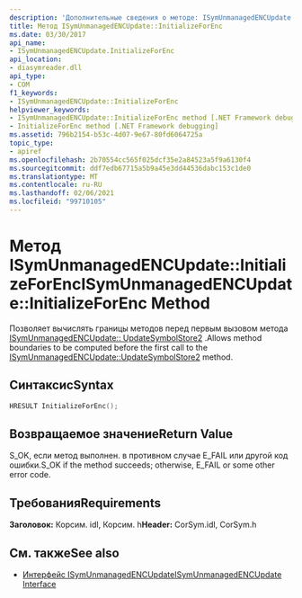 ```yaml
---
description: 'Дополнительные сведения о методе: ISymUnmanagedENCUpdate:: InitializeForEnc'
title: Метод ISymUnmanagedENCUpdate::InitializeForEnc
ms.date: 03/30/2017
api_name:
- ISymUnmanagedENCUpdate.InitializeForEnc
api_location:
- diasymreader.dll
api_type:
- COM
f1_keywords:
- ISymUnmanagedENCUpdate::InitializeForEnc
helpviewer_keywords:
- ISymUnmanagedENCUpdate::InitializeForEnc method [.NET Framework debugging]
- InitializeForEnc method [.NET Framework debugging]
ms.assetid: 796b2154-b53c-4d07-9e67-80fd6064725a
topic_type:
- apiref
ms.openlocfilehash: 2b70554cc565f025dcf35e2a84523a5f9a6130f4
ms.sourcegitcommit: ddf7edb67715a5b9a45e3dd44536dabc153c1de0
ms.translationtype: MT
ms.contentlocale: ru-RU
ms.lasthandoff: 02/06/2021
ms.locfileid: "99710105"
---
```

# <a name="isymunmanagedencupdateinitializeforenc-method"></a><span data-ttu-id="fedd5-103">Метод ISymUnmanagedENCUpdate::InitializeForEnc</span><span class="sxs-lookup"><span data-stu-id="fedd5-103">ISymUnmanagedENCUpdate::InitializeForEnc Method</span></span>

<span data-ttu-id="fedd5-104">Позволяет вычислять границы методов перед первым вызовом метода [ISymUnmanagedENCUpdate:: UpdateSymbolStore2](isymunmanagedencupdate-updatesymbolstore2-method.md) .</span><span class="sxs-lookup"><span data-stu-id="fedd5-104">Allows method boundaries to be computed before the first call to the [ISymUnmanagedENCUpdate::UpdateSymbolStore2](isymunmanagedencupdate-updatesymbolstore2-method.md) method.</span></span>  
  
## <a name="syntax"></a><span data-ttu-id="fedd5-105">Синтаксис</span><span class="sxs-lookup"><span data-stu-id="fedd5-105">Syntax</span></span>  
  
```cpp  
HRESULT InitializeForEnc();  
```  
  
## <a name="return-value"></a><span data-ttu-id="fedd5-106">Возвращаемое значение</span><span class="sxs-lookup"><span data-stu-id="fedd5-106">Return Value</span></span>  

 <span data-ttu-id="fedd5-107">S_OK, если метод выполнен. в противном случае E_FAIL или другой код ошибки.</span><span class="sxs-lookup"><span data-stu-id="fedd5-107">S_OK if the method succeeds; otherwise, E_FAIL or some other error code.</span></span>  
  
## <a name="requirements"></a><span data-ttu-id="fedd5-108">Требования</span><span class="sxs-lookup"><span data-stu-id="fedd5-108">Requirements</span></span>  

 <span data-ttu-id="fedd5-109">**Заголовок:** Корсим. idl, Корсим. h</span><span class="sxs-lookup"><span data-stu-id="fedd5-109">**Header:** CorSym.idl, CorSym.h</span></span>  
  
## <a name="see-also"></a><span data-ttu-id="fedd5-110">См. также</span><span class="sxs-lookup"><span data-stu-id="fedd5-110">See also</span></span>

- [<span data-ttu-id="fedd5-111">Интерфейс ISymUnmanagedENCUpdate</span><span class="sxs-lookup"><span data-stu-id="fedd5-111">ISymUnmanagedENCUpdate Interface</span></span>](isymunmanagedencupdate-interface.md)

